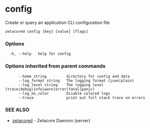 # config

Create or query an application CLI configuration file

```
zetacored config [key] [value] [flags]
```

### Options

```
  -h, --help   help for config
```

### Options inherited from parent commands

```
      --home string         directory for config and data 
      --log_format string   The logging format (json|plain) 
      --log_level string    The logging level (trace|debug|info|warn|error|fatal|panic) 
      --log_no_color        Disable colored logs
      --trace               print out full stack trace on errors
```

### SEE ALSO

* [zetacored](zetacored.md)	 - Zetacore Daemon (server)

